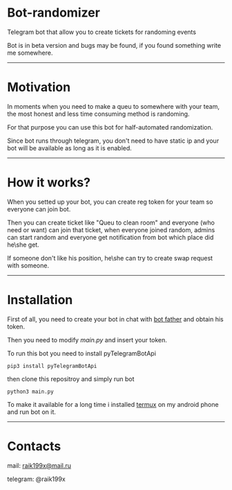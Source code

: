 # Bot-randomizer

Telegram bot that allow you to create tickets for randoming events

Bot is in beta version and bugs may be found, if you found something write me somewhere.

---

# Motivation

In moments when you need to make a queu to somewhere with your team, the most honest and less time consuming method is randoming.

For that purpose you can use this bot for half-automated randomization.

Since bot runs through telegram, you don't need to have static ip and your bot will be available as long as it is enabled.

---

# How it works?

When you setted up your bot, you can create reg token for your team so everyone can join bot.

Then you can create ticket like "Queu to clean room" and everyone (who need or want) can join that ticket, when 
everyone joined random, admins can start random and everyone get notification from bot which place did he\she get.

If someone don't like his position, he\she can try to create swap request with someone.

---

# Installation

First of all, you need to create your bot in chat with [bot father](https://telegram.me/BotFather) and obtain his token.

Then you need to modify *main.py* and insert your token.

To run this bot you need to install pyTelegramBotApi

	pip3 install pyTelegramBotApi
		
then clone this repositroy and simply run bot

	python3 main.py
		
To make it available for a long time i installed [termux](https://f-droid.org/packages/com.termux/) on my android phone and run bot on it.

---

# Contacts

mail: raik199x@mail.ru

telegram: @raik199x
